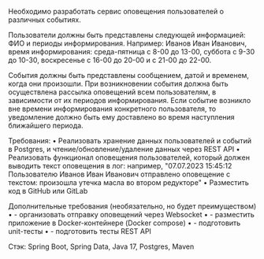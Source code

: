 Необходимо разработать сервис оповещения пользователей о различных событиях.

Пользователи должны быть представлены следующей информацией: ФИО и периоды информирования. 
Например: Иванов Иван Иванович, время информирования: среда-пятница с 8-00 до 13-00, суббота с 9-30 до 10-30, воскресенье с 16-00 до 20-00 и с 21-00 до 22-00.

События должны быть представлены сообщением, датой и временем, когда они произошли. При возникновении события должна быть осуществлена рассылка оповещений всем пользователям, в зависимости от их периодов информирования. Если событие возникло вне времени информирования конкретного пользователя, то уведомление должно быть ему доставлено во время наступления ближайшего периода.  

Требования:
•	Реализовать хранение данных пользователей и событий в Postgres, и чтение/обновление/удаление данных через REST API
•	Реализовать функционал оповещения пользователей, который должен выводить текст оповещения в лог: например, "07.07.2023 15:45:12 Пользователю Иванов Иван Иванович отправлено оповещение с текстом: произошла утечка масла во втором редукторе"
•	Разместить код в GitHub или GitLab

Дополнительные требования (необязательно, но будет преимуществом)
•	- организовать отправку оповещений через Websocket
•	- разместить приложение в Docker-контейнере (Docker compose)
•	- подготовить unit-тесты
•	- подготовить тесты REST API 

Стэк: Spring Boot, Spring Data, Java 17, Postgres, Maven
